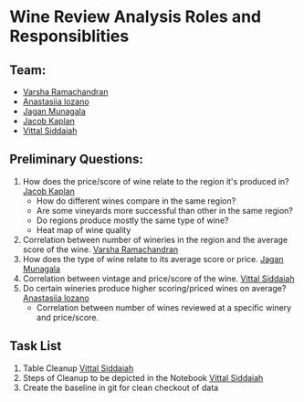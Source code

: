 # Wine Review Analysis Roles and Responsiblities

 
## Team:
* [Varsha Ramachandran](varsharcn@gmail.com)
* [Anastasiia lozano](alexis.filimonova@gmail.com)
* [Jagan Munagala](jagan1301@gmail.com)
* [Jacob Kaplan](j.kaplan814@yahoo.com)
* [Vittal Siddaiah](vittal.siddaiah@gmail.com)

## Preliminary Questions:
1. How does the price/score of wine relate to the region it's produced in? [Jacob Kaplan](j.kaplan814@yahoo.com)
    *  How do different wines compare in the same region?
    *  Are some vineyards more successful than other in the same region?
    *  Do regions produce mostly the same type of wine?
    *  Heat map of wine quality
2. Correlation between number of wineries in the region and the average score of the wine. [Varsha Ramachandran](varsharcn@gmail.com)
3. How does the type of wine relate to its average score or price. [Jagan Munagala](jagan1301@gmail.com)
4. Correlation between vintage and price/score of the wine.  [Vittal Siddaiah](vittal.siddaiah@gmail.com)
5. Do certain wineries produce higher scoring/priced wines on average? [Anastasiia lozano](alexis.filimonova@gmail.com)
    *  Correlation between number of wines reviewed at a specific winery and price/score.
    
## Task List    
1. Table Cleanup [Vittal Siddaiah](vittal.siddaiah@gmail.com)
2. Steps of Cleanup to be depicted in the Notebook [Vittal Siddaiah](vittal.siddaiah@gmail.com)
3. Create the baseline in git for clean checkout of data
